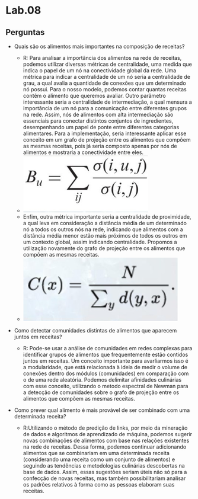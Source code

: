 # Lab.08
## Perguntas
* Quais são os alimentos mais importantes na composição de receitas?
  * R: Para analisar a importância dos alimentos na rede de receitas, podemos utilizar diversas métricas de centralidade, uma medida que indica o papel de um nó na conectividade global da rede. Uma métrica para indicar a centralidade de um nó seria a centralidade de grau, a qual avalia a quantidade de conexões que um determinado nó possui. Para o nosso modelo, podemos contar quantas receitas contêm o alimento que queremos avaliar. Outro parâmetro interessante seria a centralidade de intermediação, a qual mensura a importância de um nó para a comunicação entre diferentes grupos na rede. Assim, nós de alimentos com alta intermediação são essenciais para conectar distintos conjuntos de ingredientes, desempenhando um papel de ponte entre diferentes categorias alimentares. Para a implementação, seria interessante aplicar esse conceito em um grafo de projeção entre os alimentos que compõem as mesmas receitas, pois já seria composto apenas por nós de alimentos e mostraria a conectividade entre eles.
  * ![Imagem 1](https://github.com/MrRay0708/CHAVE-MC536/blob/main/lab08/Img1.jpeg)
  * Enfim, outra métrica importante seria a centralidade de proximidade, a qual leva em consideração a distância média de um determinado nó a todos os outros nós na rede, indicando que alimentos com a distância média menor estão mais próximos de todos os outros em um contexto global, assim indicando centralidade. Propomos a utilização novamente do grafo de projeção entre os alimentos que compõem as mesmas receitas.
  * ![Imagem 2](https://github.com/MrRay0708/CHAVE-MC536/blob/main/lab08/Img2.jpeg) 

* Como detectar comunidades distintas de alimentos que aparecem juntos em receitas?
  * R: Pode-se usar a análise de comunidades em redes complexas para identificar grupos de alimentos que frequentemente estão contidos juntos em receitas. Um conceito importante para avarliarmos isso é a modularidade, que está relacionada à ideia de medir o volume de conexões dentro dos módulos (comunidades) em comparação com o de uma rede aleatória. Podemos delimitar afinidades culinárias com esse conceito, utilizando o metodo espectral de Newman para a detecção de comunidades sobre o grafo de projeção entre os alimentos que compõem as mesmas receitas.
* Como prever qual alimento é mais provável de ser combinado com uma determinada receita?
  * R:Utilizando o método de predição de links, por meio da mineração de dados e algoritmos de aprendizado de máquina, podemos sugerir novas combinações de alimentos com base nas relações existentes na rede de receitas. Dessa forma, podemos continuar adicionando alimentos que se combinariam em uma determinada receita (considerando uma receita como um conjunto de alimentos) e seguindo as tendências e metodologias culinárias descobertas na base de dados. Assim, essas sugestões seriam úteis não só para a confecção de novas receitas, mas também possibilitariam analisar os padrões relativos à forma como as pessoas elaboram suas receitas.
